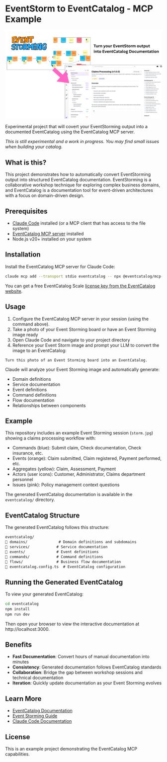 # EventStorm to EventCatalog - MCP Example

![EventStorm to EventCatalog Converter](img.png)

Experimental project that will covert your EventStorming output into a documented EventCatalog using the EventCatalog MCP server.   

_This is still experimental and a work in progress. You may find small issues when building your catalog._

## What is this?

This project demonstrates how to automatically convert EventStorming output into structured EventCatalog documentation. EventStorming is a collaborative workshop technique for exploring complex business domains, and EventCatalog is a documentation tool for event-driven architectures with a focus on domain-driven design.

## Prerequisites

- [Claude Code](https://www.claude.com/claude-code) installed (or a MCP client that has access to the file system)
- [EventCatalog MCP server](https://www.eventcatalog.dev/docs/development/developer-tools/mcp-server/introduction) installed
- Node.js v20+ installed on your system

## Installation

Install the EventCatalog MCP server for Claude Code:

```bash
claude mcp add --transport stdio eventcatalog -- npx @eventcatalog/mcp-server https://demo.eventcatalog.dev {EVENTCATALOG_SCALE_LICENSE_KEY}
```

You can get a free EventCatalog Scale [license key from the EventCatalog website](https://eventcatalog.cloud). 

## Usage

1. Configure the EventCatalog MCP server in your session (using the command above).
1. Take a photo of your Event Storming board or have an Event Storming image ready
2. Open Claude Code and navigate to your project directory
3. Reference your Event Storm image and prompt your LLM to convert the image to an EventCatalog:

```
Turn this photo of an Event Storming board into an EventCatalog.
```

Claude will analyze your Event Storming image and automatically generate:
- Domain definitions
- Service documentation
- Event definitions
- Command definitions
- Flow documentation
- Relationships between components

## Example

This repository includes an example Event Storming session (`storm.jpg`) showing a claims processing workflow with:
- Commands (blue): Submit claim, Check documentation, Check insurance, etc.
- Events (orange): Claim submitted, Claim registered, Payment performed, etc.
- Aggregates (yellow): Claim, Assessment, Payment
- Actors (user icons): Customer, Administrator, Claims department personnel
- Issues (pink): Policy management context questions

The generated EventCatalog documentation is available in the `eventcatalog/` directory.

## EventCatalog Structure

The generated EventCatalog follows this structure:

```
eventcatalog/
   domains/              # Domain definitions and subdomains
   services/            # Service documentation
   events/              # Event definitions
   commands/            # Command definitions
   flows/               # Business flow documentation
   eventcatalog.config.ts  # EventCatalog configuration
```

## Running the Generated EventCatalog

To view your generated EventCatalog:

```bash
cd eventcatalog
npm install
npm run dev
```

Then open your browser to view the interactive documentation at http://localhost:3000.

## Benefits

- **Fast Documentation**: Convert hours of manual documentation into minutes
- **Consistency**: Generated documentation follows EventCatalog standards
- **Collaboration**: Bridge the gap between workshop sessions and technical documentation
- **Iteration**: Quickly update documentation as your Event Storming evolves

## Learn More

- [EventCatalog Documentation](https://www.eventcatalog.dev/)
- [Event Storming Guide](https://en.wikipedia.org/wiki/Event_storming)
- [Claude Code Documentation](https://docs.claude.com/en/docs/claude-code)

## License

This is an example project demonstrating the EventCatalog MCP capabilities.
